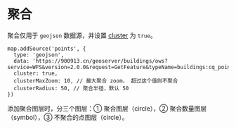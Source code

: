 # 聚合

聚合仅用于 `geojson` 数据源，并设置 [cluster](https://docs.mapbox.com/mapbox-gl-js/style-spec/sources/#geojson-cluster) 为 `true`。

```js{4}
map.addSource('points', {
  type: 'geojson',
  data: 'https://900913.cn/geoserver/buildings/ows?service=WFS&version=2.0.0&request=GetFeature&typeName=buildings:cq_point&outputFormat=application/json',
  cluster: true,
  clusterMaxZoom: 10, // 最大聚合 zoom， 超过这个值则不聚合
  clusterRadius: 50, // 聚合半径，默认 50
})
```

添加聚合图层时，分三个图层：① 聚合图层（circle），② 聚合数量图层（symbol），③ 不聚合的点图层（circle）。

<ClientOnly>
  <common-code-view name="data-circle-cluster"/>
</ClientOnly>
